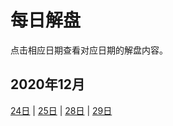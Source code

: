 # 每日解盘

点击相应日期查看对应日期的解盘内容。

## 2020年12月

[24日](201224.md) |
[25日](201225.md) |
[28日](201228.md) |
[29日](201229.md)
